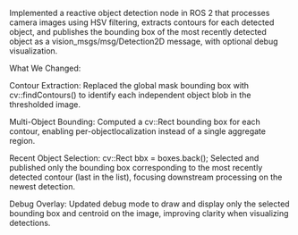 Implemented a reactive object detection node in ROS 2 that processes camera images using HSV filtering,
extracts contours for each detected object, and publishes the bounding box of the most recently detected 
object as a vision_msgs/msg/Detection2D message, with optional debug visualization.

What We Changed:

Contour Extraction: 
Replaced the global mask bounding box with cv::findContours() to identify each independent 
object blob in the thresholded image.

Multi-Object Bounding: 
Computed a cv::Rect bounding box for each contour, enabling per-objectlocalization instead
of a single aggregate region.

Recent Object Selection: 
cv::Rect bbx = boxes.back();
Selected and published only the bounding box corresponding to the most recently detected contour
(last in the list), focusing downstream processing on the newest detection.

Debug Overlay: 
Updated debug mode to draw and display only the selected bounding box and centroid on the image,
improving clarity when visualizing detections.
